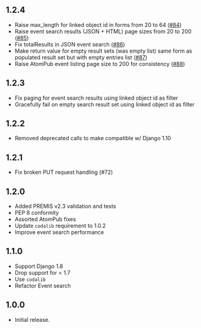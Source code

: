 1.2.4
-----

* Raise max_length for linked object id in forms from 20 to 64 ([#84](
https://github.com/unt-libraries/django-premis-event-service/issues/84))
* Raise event search results (JSON + HTML) page sizes from 20 to 200 ([#85](
https://github.com/unt-libraries/django-premis-event-service/issues/85))
* Fix totalResults in JSON event search ([#86](
https://github.com/unt-libraries/django-premis-event-service/issues/86))
* Make return value for empty result sets (was empty list) same form as
populated result set but with empty entries list ([#87](
https://github.com/unt-libraries/django-premis-event-service/pull/87))
* Raise AtomPub event listing page size to 200 for consistency ([#88](
https://github.com/unt-libraries/django-premis-event-service/pull/88/))

1.2.3
-----

* Fix paging for event search results using linked object id as filter
* Gracefully fail on empty search result set using linked object id as filter

1.2.2
-----

* Removed deprecated calls to make compatible w/ Django 1.10

1.2.1
-----

* Fix broken PUT request handling (#72)

1.2.0
-----

* Added PREMIS v2.3 validation and tests
* PEP 8 conformity
* Assorted AtomPub fixes
* Update `codalib` requirement to 1.0.2
* Improve event search performance

1.1.0
-----

* Support Django 1.8 
* Drop support for < 1.7
* Use `codalib`
* Refactor Event search

1.0.0
-----

* Initial release.
